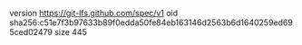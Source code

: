 version https://git-lfs.github.com/spec/v1
oid sha256:c51e7f3b97633b89f0edda50fe84eb163146d2563b6d1640259ed695ced02479
size 445
